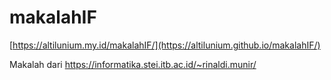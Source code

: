 # makalahIF
[https://altilunium.my.id/makalahIF/](https://altilunium.github.io/makalahIF/)

Makalah dari https://informatika.stei.itb.ac.id/~rinaldi.munir/
